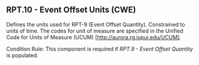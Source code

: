 ## RPT.10 - Event Offset Units (CWE)

Defines the units used for RPT-9 (Event Offset Quantity). Constrained to units of time. The codes for unit of measure are specified in the Unified Code for Units of Measure (UCUM) [http://aurora.rg.iupui.edu/UCUM].

Condition Rule: This component is required if _RPT.9 - Event Offset Quantity_ is populated.
